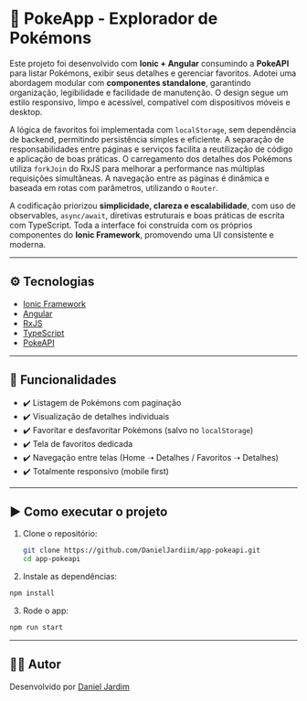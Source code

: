# 📱 PokeApp - Explorador de Pokémons

Este projeto foi desenvolvido com **Ionic + Angular** consumindo a **PokeAPI** para listar Pokémons, exibir seus detalhes e gerenciar favoritos. Adotei uma abordagem modular com **componentes standalone**, garantindo organização, legibilidade e facilidade de manutenção. O design segue um estilo responsivo, limpo e acessível, compatível com dispositivos móveis e desktop.

A lógica de favoritos foi implementada com `localStorage`, sem dependência de backend, permitindo persistência simples e eficiente. A separação de responsabilidades entre páginas e serviços facilita a reutilização de código e aplicação de boas práticas. O carregamento dos detalhes dos Pokémons utiliza `forkJoin` do RxJS para melhorar a performance nas múltiplas requisições simultâneas. A navegação entre as páginas é dinâmica e baseada em rotas com parâmetros, utilizando o `Router`.

A codificação priorizou **simplicidade, clareza e escalabilidade**, com uso de observables, `async/await`, diretivas estruturais e boas práticas de escrita com TypeScript. Toda a interface foi construída com os próprios componentes do **Ionic Framework**, promovendo uma UI consistente e moderna.

---

## ⚙️ Tecnologias

- [Ionic Framework](https://ionicframework.com/)
- [Angular](https://angular.io/)
- [RxJS](https://rxjs.dev/)
- [TypeScript](https://www.typescriptlang.org/)
- [PokeAPI](https://pokeapi.co/)

---

## 📸 Funcionalidades

- ✔️ Listagem de Pokémons com paginação
- ✔️ Visualização de detalhes individuais
- ✔️ Favoritar e desfavoritar Pokémons (salvo no `localStorage`)
- ✔️ Tela de favoritos dedicada
- ✔️ Navegação entre telas (Home ➝ Detalhes / Favoritos ➝ Detalhes)
- ✔️ Totalmente responsivo (mobile first)

---

## ▶️ Como executar o projeto

1. Clone o repositório:

   ```bash
   git clone https://github.com/DanielJardiim/app-pokeapi.git
   cd app-pokeapi
   ```

2. Instale as dependências:

```bash
npm install
```

3. Rode o app:

```bash
npm run start
```

---

## 👨‍💻 Autor

Desenvolvido por [Daniel Jardim](https://github.com/DanielJardiim)
